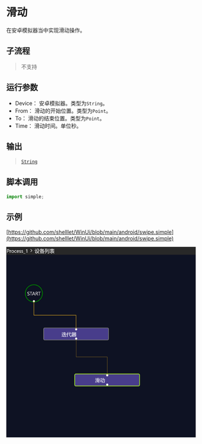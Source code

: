 # 滑动 
在安卓模拟器当中实现滑动操作。


## 子流程

> 不支持


## 运行参数


* Device： 安卓模拟器。类型为`String`。
* From： 滑动的开始位置。类型为`Point`。
* To： 滑动的结束位置。类型为`Point`。
* Time： 滑动时间。单位秒。

## 输出
> [`String`](../../types/String.md)

## 脚本调用

```python
import simple;


```

## 示例

[https://github.com/shelllet/WinUi/blob/main/android/swipe.simple](https://github.com/shelllet/WinUi/blob/main/android/swipe.simple)

![swipe](./images/2022-11-15_191641.png ':size=90%')

